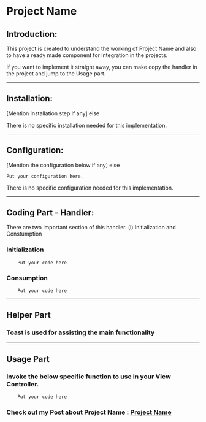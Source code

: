 # Project Name

## Introduction:

This project is created to understand the working of Project Name and also to have a ready made component for integration in the projects.

If you want to implement it straight away, you can make copy the handler in the project and jump to the Usage part.

---------------------------------------------------------------------------------------------------

## Installation:

[Mention installation step if any] else

There is no specific installation needed for this implementation.


----------------------------------------------------------------------------------------------------

## Configuration:

 [Mention the configuration below if any] else

```
Put your configuration here.
```

There is no specific configuration needed for this implementation.

----------------------------------------------------------------------------------------------------

## Coding Part - Handler:

There are two important section of this handler. (i) Initialization and Constumption

### Initialization

```
    Put your code here
```

### Consumption

```
    Put your code here
```


----------------------------------------------------------------------------------------------------

## Helper Part

### Toast  is used for assisting the main functionality

----------------------------------------------------------------------------------------------------

## Usage Part

### Invoke the below specific function to use in your View Controller.

```
    Put your code here
```


### Check out my Post about Project Name : [Project Name](https://vijaysn.com/2020/04/23/ios-av-player/)
